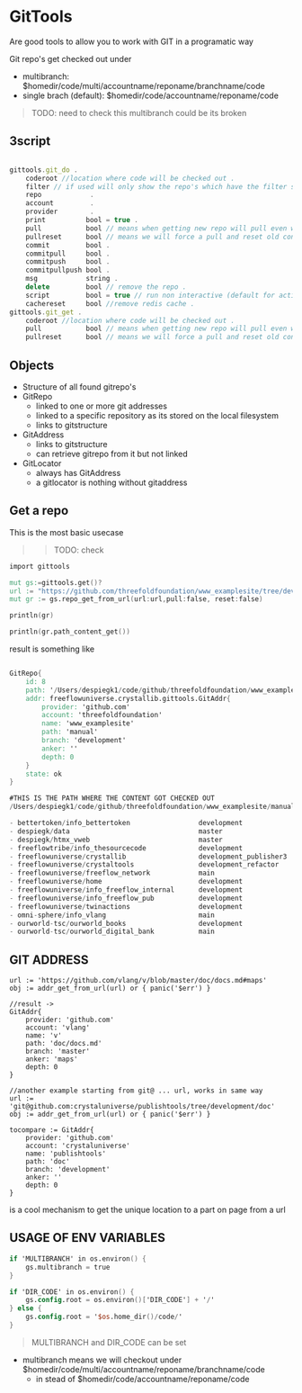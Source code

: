 # GitTools

Are good tools to allow you to work with GIT in a programatic way

Git repo's get checked out under

- multibranch: $homedir/code/multi/accountname/reponame/branchname/code 
- single brach (default): $homedir/code/accountname/reponame/code

>TODO: need to check this multibranch could be its broken

## 3script

```js

gittools.git_do .
    coderoot //location where code will be checked out .
    filter // if used will only show the repo's which have the filter string inside .
    repo            .
    account         .
    provider        .
    print          bool = true .
    pull           bool // means when getting new repo will pull even when repo is already there .
    pullreset      bool // means we will force a pull and reset old content	 .
    commit         bool .
    commitpull     bool .
    commitpush     bool .
    commitpullpush bool .
    msg            string .
    delete         bool // remove the repo . 
    script         bool = true // run non interactive (default for actions) .
    cachereset     bool //remove redis cache .
gittools.git_get .
    coderoot //location where code will be checked out .
    pull           bool // means when getting new repo will pull even when repo is already there .
    pullreset      bool // means we will force a pull and reset old content	 .

```

## Objects

- Structure of all found gitrepo's
- GitRepo
  - linked to one or more git addresses
  - linked to a specific repository as its stored on the local filesystem
  - links to gitstructure
- GitAddress
  - links to gitstructure
  - can retrieve gitrepo from it but not linked
- GitLocator
  - always has GitAddress
  - a gitlocator is nothing without gitaddress

## Get a repo

This is the most basic usecase

>> TODO: check

```v
import gittools

mut gs:=gittools.get()?
url := "https://github.com/threefoldfoundation/www_examplesite/tree/development/manual"
mut gr := gs.repo_get_from_url(url:url,pull:false, reset:false)

println(gr)

println(gr.path_content_get())

```

result is something like


```v

GitRepo{
    id: 8
    path: '/Users/despiegk1/code/github/threefoldfoundation/www_examplesite'
    addr: freeflowuniverse.crystallib.gittools.GitAddr{
        provider: 'github.com'
        account: 'threefoldfoundation'
        name: 'www_examplesite'
        path: 'manual'
        branch: 'development'
        anker: ''
        depth: 0
    }
    state: ok
}

#THIS IS THE PATH WHERE THE CONTENT GOT CHECKED OUT
/Users/despiegk1/code/github/threefoldfoundation/www_examplesite/manual

- bettertoken/info_bettertoken                 development             CHANGED
- despiegk/data                                master                  CHANGED
- despiegk/htmx_vweb                           master                  CHANGED
- freeflowtribe/info_thesourcecode             development             CHANGED
- freeflowuniverse/crystallib                  development_publisher3  CHANGED
- freeflowuniverse/crystaltools                development_refactor    CHANGED
- freeflowuniverse/freeflow_network            main                    CHANGED
- freeflowuniverse/home                        development             CHANGED
- freeflowuniverse/info_freeflow_internal      development             CHANGED
- freeflowuniverse/info_freeflow_pub           development             CHANGED
- freeflowuniverse/twinactions                 development             CHANGED
- omni-sphere/info_vlang                       main                    CHANGED
- ourworld-tsc/ourworld_books                  development             CHANGED
- ourworld-tsc/ourworld_digital_bank           main                    CHANGED

```

## GIT ADDRESS

```
url := 'https://github.com/vlang/v/blob/master/doc/docs.md#maps'
obj := addr_get_from_url(url) or { panic('$err') }

//result ->
GitAddr{
    provider: 'github.com'
    account: 'vlang'
    name: 'v'
    path: 'doc/docs.md'
    branch: 'master'
    anker: 'maps'
    depth: 0
}

//another example starting from git@ ... url, works in same way
url := 'git@github.com:crystaluniverse/publishtools/tree/development/doc'
obj := addr_get_from_url(url) or { panic('$err') }

tocompare := GitAddr{
    provider: 'github.com'
    account: 'crystaluniverse'
    name: 'publishtools'
    path: 'doc'
    branch: 'development'
    anker: ''
    depth: 0
}

```

is a cool mechanism to get the unique location to a part on page from a url

## USAGE OF ENV VARIABLES

```v
if 'MULTIBRANCH' in os.environ() {
    gs.multibranch = true
}

if 'DIR_CODE' in os.environ() {
    gs.config.root = os.environ()['DIR_CODE'] + '/'
} else {
    gs.config.root = '$os.home_dir()/code/'
}
```

> MULTIBRANCH and DIR_CODE can be set

- multibranch means we will checkout under $homedir/code/multi/accountname/reponame/branchname/code 
    - in stead of  $homedir/code/accountname/reponame/code